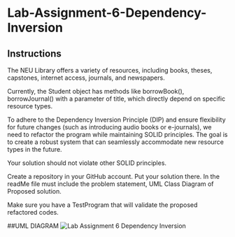 # Lab-Assignment-6-Dependency-Inversion
## Instructions
The NEU Library offers a variety of resources, including books, theses, capstones, internet access, journals, and newspapers.

Currently, the Student object has methods like borrowBook(), borrowJournal() with a parameter of title, which directly depend on specific resource types.

To adhere to the Dependency Inversion Principle (DIP) and ensure flexibility for future changes (such as introducing audio books or e-journals), we need to refactor the program while maintaining SOLID principles. The goal is to create a robust system that can seamlessly accommodate new resource types in the future.

Your solution should not violate other SOLID principles.

Create a repository in your GitHub account. Put your solution there. In the readMe file must include the problem statement, UML Class Diagram of Proposed solution.

Make sure you have a TestProgram that will validate the proposed refactored codes.

##UML DIAGRAM
![Lab Assignment 6 Dependency Inversion](https://github.com/kevinmlisboa/Lab-Assignment-6-Dependency-Inversion/assets/133233113/7ec1e4c0-1d28-4254-b829-652d19d7660f)

